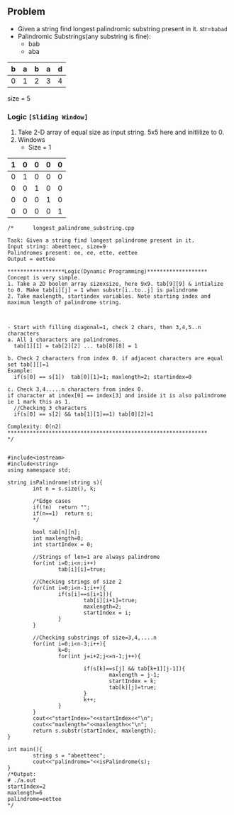 
## Problem
  - Given a string find longest palindromic substring present in it. str=`babad`
  - Palindromic Substrings(any substring is fine):
    - bab
    - aba

| b | a | b | a | d |
| --- | --- | --- | --- | --- |
| 0 | 1 | 2 | 3 | 4 |

size = 5      
    
### Logic `[Sliding Window]`
  1. Take 2-D array of equal size as input string. 5x5 here and initlilize to 0.
  2. Windows
     - Size = 1
      
| 1 | 0 | 0 | 0 | 0 |
| --- | --- | --- | --- | --- |
| 0 | 1 | 0 | 0 | 0 |
| 0 | 0 | 1 | 0 | 0 |
| 0 | 0 | 0 | 1 | 0 |
| 0 | 0 | 0 | 0 | 1 |      
     
```      
/*      longest_palindrome_substring.cpp

Task: Given a string find longest palindrome present in it.
Input string: abeetteec, size=9
Palindromes present: ee, ee, ette, eettee
Output = eettee

******************Logic(Dynamic Programming)*******************
Concept is very simple.
1. Take a 2D boolen array sizexsize, here 9x9. tab[9][9] & intialize to 0. Make tab[i][j] = 1 when substr[i..to..j] is palindrome
2. Take maxlength, startindex variables. Note starting index and maximum length of palindrome string.



- Start with filling diagonal=1, check 2 chars, then 3,4,5..n characters
a. All 1 characters are palindromes.
  tab[1][1] = tab[2][2] ... tab[8][8] = 1

b. Check 2 characters from index 0. if adjacent characters are equal set tab[][]=1
Example:
  if(s[0] == s[1])  tab[0][1]=1; maxlength=2; startindex=0
 
c. Check 3,4.....n characters from index 0.
if character at index[0] == index[3] and inside it is also palindrome ie 1 mark this as 1.
  //Checking 3 characters
  if(s[0] == s[2] && tab[1][1]==1) tab[0][2]=1

Complexity: O(n2)  
***************************************************************
*/


#include<iostream>
#include<string>
using namespace std;

string isPalindrome(string s){
        int n = s.size(), k;

        /*Edge cases
        if(!n)  return "";
        if(n==1)  return s;
        */
  
        bool tab[n][n];
        int maxlength=0;
        int startIndex = 0;

        //Strings of len=1 are always palindrome
        for(int i=0;i<n;i++)
                tab[i][i]=true;

        //Checking strings of size 2
        for(int i=0;i<n-1;i++){
                if(s[i]==s[i+1]){
                        tab[i][i+1]=true;
                        maxlength=2;
                        startIndex = i;
                }
        }

        //Checking substrings of size=3,4,....n
        for(int i=0;i<n-3;i++){
                k=0;
                for(int j=i+2;j<=n-1;j++){

                        if(s[k]==s[j] && tab[k+1][j-1]){
                                maxlength = j-1;
                                startIndex = k;
                                tab[k][j]=true;
                        }
                        k++;
                }
        }
        cout<<"startIndex="<<startIndex<<"\n";
        cout<<"maxlength="<<maxlength<<"\n";
        return s.substr(startIndex, maxlength);
}

int main(){
        string s = "abeetteec";
        cout<<"palindrome="<<isPalindrome(s);
}
/*Output:
# ./a.out 
startIndex=2
maxlength=6
palindrome=eettee
*/
```
